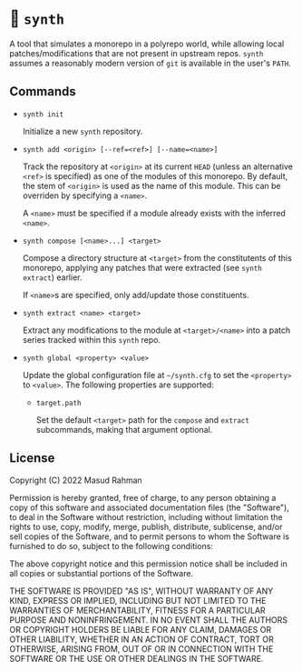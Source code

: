 # 🎹 `synth`

A tool that simulates a monorepo in a polyrepo world, while allowing local
patches/modifications that are not present in upstream repos. `synth` assumes a
reasonably modern version of `git` is available in the user's `PATH`.

## Commands

* `synth init`

    Initialize a new `synth` repository.

* `synth add <origin> [--ref=<ref>] [--name=<name>]`

    Track the repository at `<origin>` at its current `HEAD` (unless an
    alternative `<ref>` is specified) as one of the modules of this monorepo.
    By default, the stem of `<origin>` is used as the name of this module. This
    can be overriden by specifying a `<name>`.

    A `<name>` must be specified if a module already exists with the inferred
    `<name>`.

* `synth compose [<name>...] <target>`

    Compose a directory structure at `<target>` from the constitutents of this
    monorepo, applying any patches that were extracted (see `synth extract`)
    earlier.

    If `<name>`s are specified, only add/update those constituents.

* `synth extract <name> <target>`

    Extract any modifications to the module at `<target>/<name>` into a patch
    series tracked within this `synth` repo.

* `synth global <property> <value>`

    Update the global configuration file at `~/synth.cfg` to set the
    `<property>` to `<value>`. The following properties are supported:

    * `target.path`

        Set the default `<target>` path for the `compose` and `extract`
        subcommands, making that argument optional.

## License

Copyright (C) 2022 Masud Rahman

Permission is hereby granted, free of charge, to any person obtaining a copy of
this software and associated documentation files (the "Software"), to deal in
the Software without restriction, including without limitation the rights to
use, copy, modify, merge, publish, distribute, sublicense, and/or sell copies
of the Software, and to permit persons to whom the Software is furnished to do
so, subject to the following conditions:

The above copyright notice and this permission notice shall be included in all
copies or substantial portions of the Software.

THE SOFTWARE IS PROVIDED "AS IS", WITHOUT WARRANTY OF ANY KIND, EXPRESS OR
IMPLIED, INCLUDING BUT NOT LIMITED TO THE WARRANTIES OF MERCHANTABILITY,
FITNESS FOR A PARTICULAR PURPOSE AND NONINFRINGEMENT. IN NO EVENT SHALL THE
AUTHORS OR COPYRIGHT HOLDERS BE LIABLE FOR ANY CLAIM, DAMAGES OR OTHER
LIABILITY, WHETHER IN AN ACTION OF CONTRACT, TORT OR OTHERWISE, ARISING FROM,
OUT OF OR IN CONNECTION WITH THE SOFTWARE OR THE USE OR OTHER DEALINGS IN THE
SOFTWARE.
